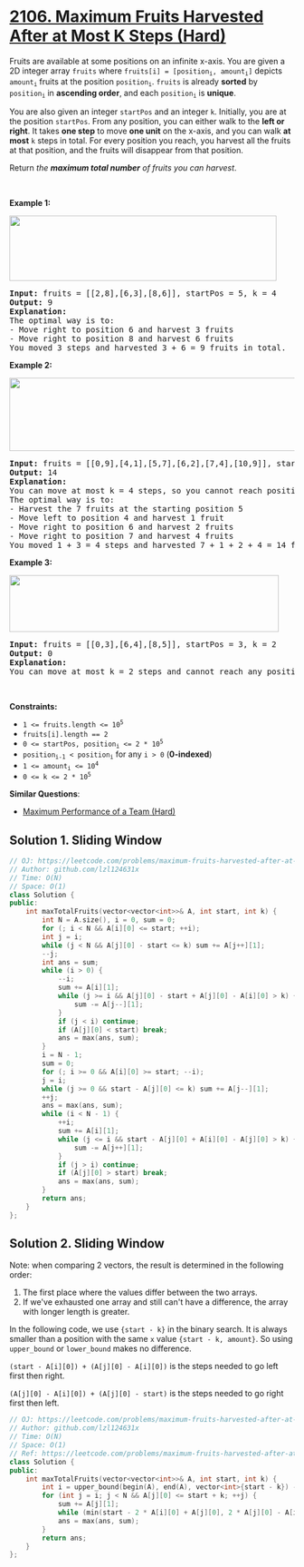 # [2106. Maximum Fruits Harvested After at Most K Steps (Hard)](https://leetcode.com/problems/maximum-fruits-harvested-after-at-most-k-steps/)

<p>Fruits are available at some positions on an infinite x-axis. You are given a 2D integer array <code>fruits</code> where <code>fruits[i] = [position<sub>i</sub>, amount<sub>i</sub>]</code> depicts <code>amount<sub>i</sub></code> fruits at the position <code>position<sub>i</sub></code>. <code>fruits</code> is already <strong>sorted</strong> by <code>position<sub>i</sub></code> in <strong>ascending order</strong>, and each <code>position<sub>i</sub></code> is <strong>unique</strong>.</p>

<p>You are also given an integer <code>startPos</code> and an integer <code>k</code>. Initially, you are at the position <code>startPos</code>. From any position, you can either walk to the <strong>left or right</strong>. It takes <strong>one step</strong> to move <strong>one unit</strong> on the x-axis, and you can walk <strong>at most</strong> <code>k</code> steps in total. For every position you reach, you harvest all the fruits at that position, and the fruits will disappear from that position.</p>

<p>Return <em>the <strong>maximum total number</strong> of fruits you can harvest</em>.</p>

<p>&nbsp;</p>
<p><strong>Example 1:</strong></p>
<img alt="" src="https://assets.leetcode.com/uploads/2021/11/21/1.png" style="width: 472px; height: 115px;">
<pre><strong>Input:</strong> fruits = [[2,8],[6,3],[8,6]], startPos = 5, k = 4
<strong>Output:</strong> 9
<strong>Explanation:</strong> 
The optimal way is to:
- Move right to position 6 and harvest 3 fruits
- Move right to position 8 and harvest 6 fruits
You moved 3 steps and harvested 3 + 6 = 9 fruits in total.
</pre>

<p><strong>Example 2:</strong></p>
<img alt="" src="https://assets.leetcode.com/uploads/2021/11/21/2.png" style="width: 512px; height: 129px;">
<pre><strong>Input:</strong> fruits = [[0,9],[4,1],[5,7],[6,2],[7,4],[10,9]], startPos = 5, k = 4
<strong>Output:</strong> 14
<strong>Explanation:</strong> 
You can move at most k = 4 steps, so you cannot reach position 0 nor 10.
The optimal way is to:
- Harvest the 7 fruits at the starting position 5
- Move left to position 4 and harvest 1 fruit
- Move right to position 6 and harvest 2 fruits
- Move right to position 7 and harvest 4 fruits
You moved 1 + 3 = 4 steps and harvested 7 + 1 + 2 + 4 = 14 fruits in total.
</pre>

<p><strong>Example 3:</strong></p>
<img alt="" src="https://assets.leetcode.com/uploads/2021/11/21/3.png" style="width: 476px; height: 100px;">
<pre><strong>Input:</strong> fruits = [[0,3],[6,4],[8,5]], startPos = 3, k = 2
<strong>Output:</strong> 0
<strong>Explanation:</strong>
You can move at most k = 2 steps and cannot reach any position with fruits.
</pre>

<p>&nbsp;</p>
<p><strong>Constraints:</strong></p>

<ul>
	<li><code>1 &lt;= fruits.length &lt;= 10<sup>5</sup></code></li>
	<li><code>fruits[i].length == 2</code></li>
	<li><code>0 &lt;= startPos, position<sub>i</sub> &lt;= 2 * 10<sup>5</sup></code></li>
	<li><code>position<sub>i-1</sub> &lt; position<sub>i</sub></code> for any <code>i &gt; 0</code>&nbsp;(<strong>0-indexed</strong>)</li>
	<li><code>1 &lt;= amount<sub>i</sub> &lt;= 10<sup>4</sup></code></li>
	<li><code>0 &lt;= k &lt;= 2 * 10<sup>5</sup></code></li>
</ul>


**Similar Questions**:
* [Maximum Performance of a Team (Hard)](https://leetcode.com/problems/maximum-performance-of-a-team/)

## Solution 1. Sliding Window

```cpp
// OJ: https://leetcode.com/problems/maximum-fruits-harvested-after-at-most-k-steps/
// Author: github.com/lzl124631x
// Time: O(N)
// Space: O(1)
class Solution {
public:
    int maxTotalFruits(vector<vector<int>>& A, int start, int k) {
        int N = A.size(), i = 0, sum = 0;
        for (; i < N && A[i][0] <= start; ++i);
        int j = i;
        while (j < N && A[j][0] - start <= k) sum += A[j++][1];
        --j;
        int ans = sum;
        while (i > 0) {
            --i;
            sum += A[i][1];
            while (j >= i && A[j][0] - start + A[j][0] - A[i][0] > k) {
                sum -= A[j--][1];
            }
            if (j < i) continue;
            if (A[j][0] < start) break;
            ans = max(ans, sum);
        }
        i = N - 1;
        sum = 0;
        for (; i >= 0 && A[i][0] >= start; --i);
        j = i;
        while (j >= 0 && start - A[j][0] <= k) sum += A[j--][1];
        ++j;
        ans = max(ans, sum);
        while (i < N - 1) {
            ++i;
            sum += A[i][1];
            while (j <= i && start - A[j][0] + A[i][0] - A[j][0] > k) {
                sum -= A[j++][1];
            }
            if (j > i) continue;
            if (A[j][0] > start) break;
            ans = max(ans, sum);
        }
        return ans;
    }
};
```

## Solution 2. Sliding Window

Note: when comparing 2 vectors, the result is determined in the following order:
1. The first place where the values differ between the two arrays. 
2. If we've exhausted one array and still can't have a difference, the array with longer length is greater.

In the following code, we use `{start - k}` in the binary search. It is always smaller than a position with the same `x` value `{start - k, amount}`. So using `upper_bound` or `lower_bound` makes no difference.

`(start - A[i][0]) + (A[j][0] - A[i][0])` is the steps needed to go left first then right.

`(A[j][0] - A[i][0]) + (A[j][0] - start)` is the steps needed to go right first then left.

```cpp
// OJ: https://leetcode.com/problems/maximum-fruits-harvested-after-at-most-k-steps/
// Author: github.com/lzl124631x
// Time: O(N)
// Space: O(1)
// Ref: https://leetcode.com/problems/maximum-fruits-harvested-after-at-most-k-steps/discuss/1624215/(Strange)-Sliding-Window
class Solution {
public:
    int maxTotalFruits(vector<vector<int>>& A, int start, int k) {
        int i = upper_bound(begin(A), end(A), vector<int>{start - k}) - begin(A), sum = 0, ans = 0, N = A.size();
        for (int j = i; j < N && A[j][0] <= start + k; ++j) {
            sum += A[j][1];
            while (min(start - 2 * A[i][0] + A[j][0], 2 * A[j][0] - A[i][0] - start) > k) sum -= A[i++][1];
            ans = max(ans, sum);
        }
        return ans;
    }
};
```